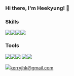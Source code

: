 ### Hi there, I'm Heekyung! 👋

### Skills
<img src="https://img.shields.io/badge/HTML5-E34F26?style=flat-square&logo=HTML5&logoColor=white"/><img src="https://img.shields.io/badge/CSS3-1572B6?style=flat-square&logo=CSS3&logoColor=white"/><img src="https://img.shields.io/badge/Javascript-F7DF1E?style=flat-square&logo=Javascript&logoColor=white"/><img src="https://img.shields.io/badge/JQuery-0769AD?style=flat-square&logo=JQuery&logoColor=white"/>
### Tools
<img src="https://img.shields.io/badge/Adobephotoshop-31A8FF?style=flat-square&logo=Adobephotoshop&logoColor=white"/><img src="https://img.shields.io/badge/Adobeillustrator-FF9A00?style=flat-square&logo=Adobeillustrator&logoColor=white"/><img src="https://img.shields.io/badge/Adobeindesign-FF3366?style=flat-square&logo=Adobeindesign&logoColor=white"/>
<img src="https://img.shields.io/badge/Figma-F24E1E?style=flat-square&logo=Figma&logoColor=white"/><img src="https://img.shields.io/badge/VisualStudiocode-007ACC?style=flat-square&logo=VisualStudiocode&logoColor=white"/>

<img src="https://img.shields.io/badge/Gmail-EA4335?style=flat-square&logo=Gmail&logoColor=white"/>kerryjhk@gmail.com


<!--
**JungHeekyung/JungHeekyung** is a ✨ _special_ ✨ repository because its `README.md` (this file) appears on your GitHub profile.

Here are some ideas to get you started:

- 🔭 I’m currently working on ...
- 🌱 I’m currently learning ...
- 👯 I’m looking to collaborate on ...
- 🤔 I’m looking for help with ...
- 💬 Ask me about ...
- 📫 How to reach me: ...
- 😄 Pronouns: ...
- ⚡ Fun fact: ...
-->
